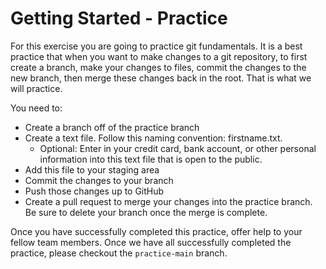 # Getting Started - Practice

For this exercise you are going to practice git fundamentals.  It is a best practice that when you want to make changes to a git repository, to first create a branch, make your changes to files, commit the changes to the new branch, then merge these changes back in the root.  That is what we will practice.  

You need to:

* Create a branch off of the practice branch
* Create a text file.  Follow this naming convention: firstname.txt.
  - Optional: Enter in your credit card, bank account, or other personal information into this text file that is open to the public.
* Add this file to your staging area
* Commit the changes to your branch
* Push those changes up to GitHub
* Create a pull request to merge your changes into the practice branch.  Be sure to delete your branch once the merge is complete.

Once you have successfully completed this practice, offer help to your fellow team members.  Once we have all successfully completed the practice, please checkout the `practice-main` branch.
